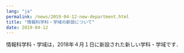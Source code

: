 ```yaml
---
lang: "ja"
permalink: /news/2019-04-12-new-department.html
title: "情報科学科・学域の新設について"
date: 2019-04-12
---
```

情報科学科・学域は，2018年４月１日に新設された新しい学科・学域です．
